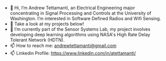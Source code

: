 
- 👋 Hi, I’m Andrew Tettamanti, an Electrical Engineering major concentrating in Signal Processing and Controls at the University of Washington. I’m interested in Software Defined Radios and Wifi Sensing.
- 👀 Take a look at my projects below!
- 🌱 I’m currently part of the Sensor Systems Lab, my project involves developing deep learning algorithms using NASA's High Rate Delay Tolerant Network (HDTN).
- 📫 How to reach me: andrewtettamanti@gmail.com
- 📫 Linkedin Profile: <https://www.linkedin.com/in/atettamanti/>

<!---
andrewtettamanti/andrewtettamanti is a ✨ special ✨ repository because its `README.md` (this file) appears on your GitHub profile.
You can click the Preview link to take a look at your changes.
--->

